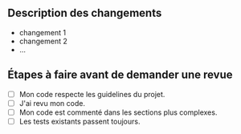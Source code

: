 ## Description des changements

- changement 1
- changement 2
- ...

## Étapes à faire avant de demander une revue

- [ ] Mon code respecte les guidelines du projet.
- [ ] J'ai revu mon code.
- [ ] Mon code est commenté dans les sections plus complexes.
- [ ] Les tests existants passent toujours.
